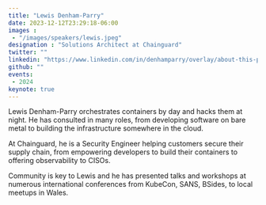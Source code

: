 ```yaml
---
title: "Lewis Denham-Parry"
date: 2023-12-12T23:29:18-06:00
images :
 - "/images/speakers/lewis.jpeg"
designation : "Solutions Architect at Chainguard"
twitter: ""
linkedin: "https://www.linkedin.com/in/denhamparry/overlay/about-this-profile/"
github: ""
events:
 - 2024
keynote: true
---
```


Lewis Denham-Parry orchestrates containers by day and hacks them at night. He has consulted in many roles, from developing software on bare metal to building the infrastructure somewhere in the cloud.
 
At Chainguard, he is a Security Engineer helping customers secure their supply chain, from empowering developers to build their containers to offering observability to CISOs.
 
Community is key to Lewis and he has presented talks and workshops at numerous international conferences from KubeCon, SANS, BSides, to local meetups in Wales.